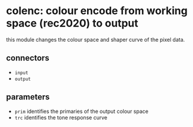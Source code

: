# colenc: colour encode from working space (rec2020) to output

this module changes the colour space and shaper curve of the pixel data.

## connectors

* `input`
* `output`

## parameters

* `prim` identifies the primaries of the output colour space
* `trc` identifies the tone response curve
